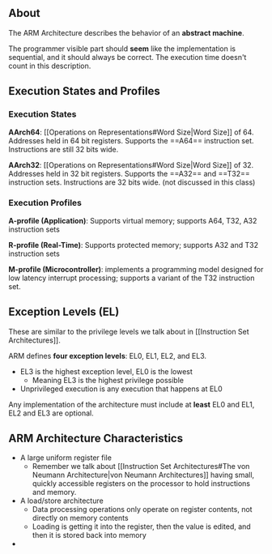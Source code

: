 ## About

The ARM Architecture describes the behavior of an **abstract machine**.

The programmer visible part should **seem** like the implementation is sequential, and it should always be correct. The execution time doesn't count in this description.

## Execution States and Profiles

### Execution States

**AArch64**: [[Operations on Representations#Word Size|Word Size]] of 64. Addresses held in 64 bit registers. Supports the ==A64== instruction set. Instructions are still 32 bits wide.

**AArch32**: [[Operations on Representations#Word Size|Word Size]] of 32. Addresses held in 32 bit registers. Supports the ==A32== and ==T32== instruction sets. Instructions are 32 bits wide. (not discussed in this class)

### Execution Profiles

**A-profile (Application)**: Supports virtual memory; supports A64, T32, A32 instruction sets

**R-profile (Real-Time)**: Supports protected memory; supports A32 and T32 instruction sets

**M-profile (Microcontroller)**: implements a programming model designed for low latency interrupt processing; supports a variant of the T32 instruction set.

## Exception Levels (EL)

These are similar to the privilege levels we talk about in [[Instruction Set Architectures]].

ARM defines **four exception levels**: EL0, EL1, EL2, and EL3.
- EL3 is the highest exception level, EL0 is the lowest
	- Meaning EL3 is the highest privilege possible
- Unprivileged execution is any execution that happens at EL0

Any implementation of the architecture must include at **least** EL0 and EL1, EL2 and EL3 are optional.

## ARM Architecture Characteristics

- A large uniform register file
	- Remember we talk about [[Instruction Set Architectures#The von Neumann Architecture|von Neumann Architectures]] having small, quickly accessible registers on the processor to hold instructions and memory.
- A load/store architecture
	- Data processing operations only operate on register contents, not directly on memory contents
	- Loading is getting it into the register, then the value is edited, and then it is stored back into memory
- 
